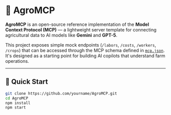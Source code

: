# 🌾 AgroMCP

**AgroMCP** is an open-source reference implementation of the **Model Context Protocol (MCP)** — a lightweight server template for connecting agricultural data to AI models like **Gemini** and **GPT-5**.

This project exposes simple mock endpoints (`/labors`, `/costs`, `/workers`, `/crops`) that can be accessed through the MCP schema defined in [`mcp.json`](./mcp.json).  
It's designed as a starting point for building AI copilots that understand farm operations.

---

## 🚀 Quick Start

```bash
git clone https://github.com/yourname/AgroMCP.git
cd AgroMCP
npm install
npm start
```
